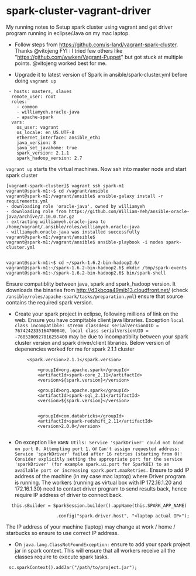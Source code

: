 # spark-cluster-vagrant-driver
My running notes to Setup spark cluster using vagrant and get driver program running in eclipse/Java on my mac laptop.

* Follow steps from https://github.com/is-land/vagrant-spark-cluster. Thanks @vitojeng
FYI : I tried few others like "https://github.com/wwken/Vagrant-Puppet" but got stuck at multiple points. 
@vitojeng worked best for me.

* Upgrade it to latest version of Spark in ansible/spark-cluster.yml before doing `vagrant up`
```
 - hosts: masters, slaves
  remote_user: root
  roles:
    - common
    - williamyeh.oracle-java
    - apache-spark
  vars:
    os_user: vagrant
    os_locale: en_US.UTF-8
    ethernet_interface: ansible_eth1
    java_version: 8
    java_set_javahome: true
    spark_version: 2.1.1
    spark_hadoop_version: 2.7
 ```
`vagrant up` starts the virtual machines. Now ssh into master node and start spark cluster
```
[vagrant-spark-cluster]$ vagrant ssh spark-m1
vagrant@spark-m1:~$ cd /vagrant/ansible
vagrant@spark-m1:/vagrant/ansible$ ansible-galaxy install -r requirements.yml
- downloading role 'oracle-java', owned by williamyeh
- downloading role from https://github.com/William-Yeh/ansible-oracle-java/archive/2.10.0.tar.gz
- extracting williamyeh.oracle-java to /home/vagrant/.ansible/roles/williamyeh.oracle-java
- williamyeh.oracle-java was installed successfully
vagrant@spark-m1:/vagrant/ansible$
vagrant@spark-m1:/vagrant/ansible$ ansible-playbook -i nodes spark-cluster.yml


vagrant@spark-m1:~$ cd ~/spark-1.6.2-bin-hadoop2.6/
vagrant@spark-m1:~/spark-1.6.2-bin-hadoop2.6$ mkdir /tmp/spark-events
vagrant@spark-m1:~/spark-1.6.2-bin-hadoop2.6$ bin/spark-shell
```
 Ensure compatiblity between java, spark and spark_hadoop version.
 It downloads the binaries from http://d3kbcqa49mib13.cloudfront.net/ (check `/ansible/roles/apache-spark/tasks/preparation.yml`) ensure that source contains the required spark version.

* Create your spark project in eclipse, following millions of link on the web. Ensure you have compitable client java libraries. Exception `local class incompatible: stream classdesc serialVersionUID = 7674242335164700840, local class serialVersionUID = -7685200927816255400` may be due to incompatiblity between your spark cluster version and spark driver/client libraries. Below version of depenencies worked for me for spark 2.1.1 cluster

```
        <spark.version>2.1.1</spark.version>
           
            <groupId>org.apache.spark</groupId>
            <artifactId>spark-core_2.11</artifactId>
            <version>${spark.version}</version>
            
            <groupId>org.apache.spark</groupId>
            <artifactId>spark-sql_2.11</artifactId>
            <version>${spark.version}</version>
            
           
            <groupId>com.databricks</groupId>
            <artifactId>spark-redshift_2.11</artifactId>
            <version>2.0.0</version>
     

```

* On exception like `WARN Utils: Service 'sparkDriver' could not bind on port 0. Attempting port 1.` or `Can't assign requested address: Service 'sparkDriver' failed after 16 retries (starting from 0)! Consider explicitly setting the appropriate port for the service 'sparkDriver' (for example spark.ui.port for SparkUI) to an available port or increasing spark.port.maxRetries.` Ensure to add IP address of the machine (in my case mac laptop) where Driver program is running. The workers (running as virtual box with IP 172.16.1.20 and 172.16.1.30) need to contact driver program to send results back, hence require IP address of driver to connect back.
```
  this.sBuilder = SparkSession.builder().appName(this.SPARK_APP_NAME)
                    
                   .config("spark.driver.host", "<laptop actual IP>");
```
The IP address of your machine (laptop) may change at work / home / starbucks so ensure to use correct IP address.

* On `java.lang.ClassNotFoundException:` ensure to add your spark project jar in spark context. This will ensure that all workers receive all the classes require to execute spark tasks.
```
 sc.sparkContext().addJar("/path/to/project.jar");
 
```
